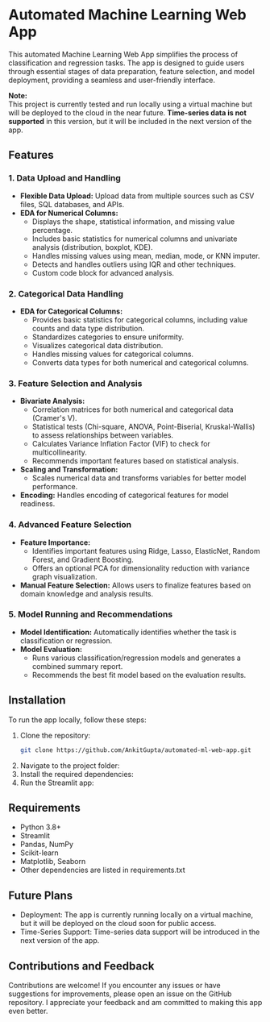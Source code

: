 # Automated Machine Learning Web App

This automated Machine Learning Web App simplifies the process of classification and regression tasks. The app is designed to guide users through essential stages of data preparation, feature selection, and model deployment, providing a seamless and user-friendly interface.

**Note:**  
This project is currently tested and run locally using a virtual machine but will be deployed to the cloud in the near future. **Time-series data is not supported** in this version, but it will be included in the next version of the app.

## Features

### **1. Data Upload and Handling**
- **Flexible Data Upload:** Upload data from multiple sources such as CSV files, SQL databases, and APIs.
- **EDA for Numerical Columns:**
  - Displays the shape, statistical information, and missing value percentage.
  - Includes basic statistics for numerical columns and univariate analysis (distribution, boxplot, KDE).
  - Handles missing values using mean, median, mode, or KNN imputer.
  - Detects and handles outliers using IQR and other techniques.
  - Custom code block for advanced analysis.
  
### **2. Categorical Data Handling**
- **EDA for Categorical Columns:**
  - Provides basic statistics for categorical columns, including value counts and data type distribution.
  - Standardizes categories to ensure uniformity.
  - Visualizes categorical data distribution.
  - Handles missing values for categorical columns.
  - Converts data types for both numerical and categorical columns.

### **3. Feature Selection and Analysis**
- **Bivariate Analysis:**
  - Correlation matrices for both numerical and categorical data (Cramer's V).
  - Statistical tests (Chi-square, ANOVA, Point-Biserial, Kruskal-Wallis) to assess relationships between variables.
  - Calculates Variance Inflation Factor (VIF) to check for multicollinearity.
  - Recommends important features based on statistical analysis.
- **Scaling and Transformation:**
  - Scales numerical data and transforms variables for better model performance.
- **Encoding:** Handles encoding of categorical features for model readiness.

### **4. Advanced Feature Selection**
- **Feature Importance:**
  - Identifies important features using Ridge, Lasso, ElasticNet, Random Forest, and Gradient Boosting.
  - Offers an optional PCA for dimensionality reduction with variance graph visualization.
- **Manual Feature Selection:** Allows users to finalize features based on domain knowledge and analysis results.

### **5. Model Running and Recommendations**
- **Model Identification:** Automatically identifies whether the task is classification or regression.
- **Model Evaluation:**
  - Runs various classification/regression models and generates a combined summary report.
  - Recommends the best fit model based on the evaluation results.

## Installation

To run the app locally, follow these steps:

1. Clone the repository:
   ```bash
   git clone https://github.com/AnkitGupta/automated-ml-web-app.git

2. Navigate to the project folder:
3. Install the required dependencies:
4. Run the Streamlit app:

## Requirements
- Python 3.8+
- Streamlit
- Pandas, NumPy
- Scikit-learn
- Matplotlib, Seaborn
- Other dependencies are listed in requirements.txt

## Future Plans
- Deployment: The app is currently running locally on a virtual machine, but it will be deployed on the cloud soon for public access.
- Time-Series Support: Time-series data support will be introduced in the next version of the app.

## Contributions and Feedback
Contributions are welcome! If you encounter any issues or have suggestions for improvements, please open an issue on the GitHub repository. I appreciate your feedback and am committed to making this app even better.
